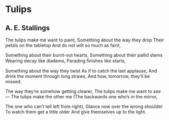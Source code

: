 # Tulips
## A. E. Stallings
The tulips make me want to paint,
Something about the way they drop
Their petals on the tabletop
And do not wilt so much as faint,

Something about their burnt-out hearts,
Something about their pallid stems
Wearing decay like diadems,
Parading ﬁnishes like starts,

Something about the way they twist
As if to catch the last applause,
And drink the moment through long straws,
And how, tomorrow, they’ll be missed.

The way they’re somehow getting clearer,
The tulips make me want to _see_ —
The tulips make the other me
(The backwards one who’s in the mirror,

The one who can’t tell left from right),
Glance now over the wrong shoulder
To watch them get a little older
And give themselves up to the light.